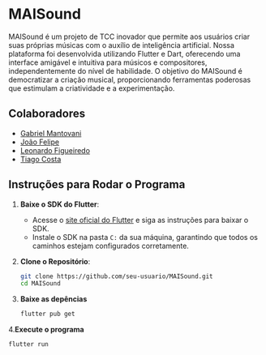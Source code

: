 # MAISound

MAISound é um projeto de TCC inovador que permite aos usuários criar suas próprias músicas com o auxílio de inteligência artificial. Nossa plataforma foi desenvolvida utilizando Flutter e Dart, oferecendo uma interface amigável e intuitiva para músicos e compositores, independentemente do nível de habilidade. O objetivo do MAISound é democratizar a criação musical, proporcionando ferramentas poderosas que estimulam a criatividade e a experimentação.

## Colaboradores

- <a href="https://github.com/GabrielVY">Gabriel Mantovani</a>
- <a href="https://github.com/joaofelipesc">João Felipe</a>  
- <a href="https://github.com/leort11/">Leonardo Figueiredo</a>
- <a href="https://github.com/tiaguinzero/">Tiago Costa</a>


## Instruções para Rodar o Programa

1. **Baixe o SDK do Flutter**: 
   - Acesse o [site oficial do Flutter](https://flutter.dev/docs/get-started/install) e siga as instruções para baixar o SDK.
   - Instale o SDK na pasta `C:` da sua máquina, garantindo que todos os caminhos estejam configurados corretamente.

2. **Clone o Repositório**:
   ```bash
   git clone https://github.com/seu-usuario/MAISound.git
   cd MAISound

3. **Baixe as depências**
   ```bash
   flutter pub get
4.**Execute o programa**
  ```bash
  flutter run
